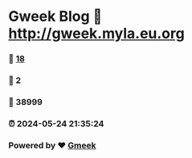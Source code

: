# Gweek Blog :link: http://gweek.myla.eu.org 
### :page_facing_up: [18](http://gweek.myla.eu.org/tag.html) 
### :speech_balloon: 2 
### :hibiscus: 38999 
### :alarm_clock: 2024-05-24 21:35:24 
### Powered by :heart: [Gmeek](https://github.com/Meekdai/Gmeek)
